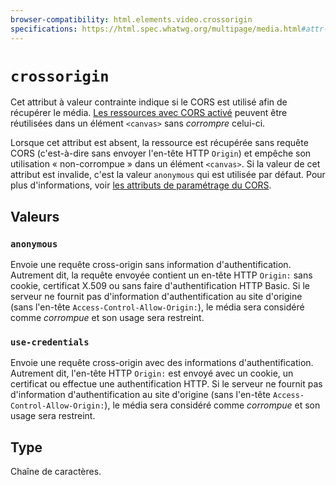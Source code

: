 ```yaml
---
browser-compatibility: html.elements.video.crossorigin
specifications: https://html.spec.whatwg.org/multipage/media.html#attr-media-crossorigin
---
```


# `crossorigin`

Cet attribut à valeur contrainte indique si le CORS est utilisé afin de récupérer le média. [Les ressources avec CORS activé](/fr/docs/Web/HTML/CORS_enabled_image) peuvent être réutilisées dans un élément `<canvas>` sans _corrompre_ celui-ci.

Lorsque cet attribut est absent, la ressource est récupérée sans requête CORS (c'est-à-dire sans envoyer l'en-tête HTTP `Origin`) et empêche son utilisation « non-corrompue » dans un élément `<canvas>`. Si la valeur de cet attribut est invalide, c'est la valeur `anonymous` qui est utilisée par défaut. Pour plus d'informations, voir [les attributs de paramétrage du CORS](/fr/docs/Web/HTML/CORS_settings_attributes).

## Valeurs

### `anonymous`

Envoie une requête cross-origin sans information d'authentification. Autrement dit, la requête envoyée contient un en-tête HTTP `Origin:` sans cookie, certificat X.509 ou sans faire d'authentification HTTP Basic. Si le serveur ne fournit pas d'information d'authentification au site d'origine (sans l'en-tête `Access-Control-Allow-Origin:`), le média sera considéré comme _corrompue_ et son usage sera restreint.

### `use-credentials`

Envoie une requête cross-origin avec des informations d'authentification. Autrement dit, l'en-tête HTTP `Origin:` est envoyé avec un cookie, un certificat ou effectue une authentification HTTP.  Si le serveur ne fournit pas d'information d'authentification au site d'origine (sans l'en-tête `Access-Control-Allow-Origin:`), le média sera considéré comme _corrompue_ et son usage sera restreint.

## Type

Chaîne de caractères.
